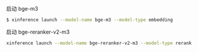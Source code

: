 启动 bge-m3

```bash
$ xinference launch --model-name bge-m3 --model-type embedding
```

启动 bge-reranker-v2-m3
```bash
xinference launch --model-name bge-reranker-v2-m3 --model-type rerank
```
